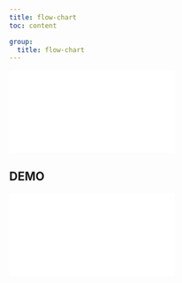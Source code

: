 ```yaml
---
title: flow-chart
toc: content

group:
  title: flow-chart
---
```


<embed src="../README.md" ></embed>

## DEMO

<code src="./demo/index.tsx" ></code>
<embed src="../CHANGELOG.md"></embed>

<BackTop></BackTop>

<SplashCursor></SplashCursor>
